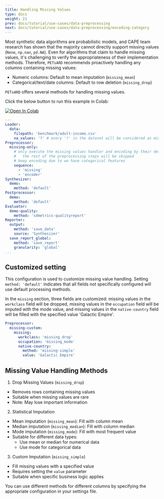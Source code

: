 ```yaml
---
title: Handling Missing Values
type: docs
weight: 21
prev: docs/tutorial/use-cases/data-preprocessing
next: docs/tutorial/use-cases/data-preprocessing/encoding-category
---
```


Most synthetic data algorithms are probabilistic models, and CAPE team research has shown that the majority cannot directly support missing values (`None`, `np.nan`, `pd.NA`). Even for algorithms that claim to handle missing values, it's challenging to verify the appropriateness of their implementation methods. Therefore, `PETsARD` recommends proactively handling any columns containing missing values:

* Numeric columns: Default to mean imputation (`missing_mean`)
* Categorical/text/date columns: Default to row deletion (`missing_drop`)

 `PETsARD` offers several methods for handling missing values.

Click the below button to run this example in Colab:

[![Open In Colab](https://colab.research.google.com/assets/colab-badge.svg)](https://colab.research.google.com/github/nics-dp/petsard/blob/main/demo/tutorial/use-cases/data-preprocessing/handling-missing-values.ipynb)

```yaml
---
Loader:
  data:
    filepath: 'benchmark/adult-income.csv'
    na_values: '?' # every '?' in the dataset will be considered as missing value
Preprocessor:
  missing-only:
    # only execute the missing values handler and encoding by their default,
    #   the rest of the preprocessing steps will be skipped
    # keep encoding due to we have categorical features
    sequence:
      - 'missing'
      - 'encoder'
Synthesizer:
  demo:
    method: 'default'
Postprocessor:
  demo:
    method: 'default'
Evaluator:
  demo-quality:
    method: 'sdmetrics-qualityreport'
Reporter:
  output:
    method: 'save_data'
    source: 'Synthesizer'
  save_report_global:
    method: 'save_report'
    granularity: 'global'
...
```

## Customized setting

This configuration is used to customize missing value handling. Setting `method: 'default'` indicates that all fields not specifically configured will use default processing methods.

In the `missing` section, three fields are customized: missing values in the `workclass` field will be dropped, missing values in the `occupation` field will be imputed with the mode value, and missing values in the `native-country` field will be filled with the specified value 'Galactic Empire'.

```yaml
Preprocessor:
  missing-custom:
    missing:
      workclass: 'missing_drop'
      occupation: 'missing_mode'
      native-country:
        method: 'missing-simple'
        value: 'Galactic Empire'
```

## Missing Value Handling Methods

1. Drop Missing Values (`missing_drop`)

  - Removes rows containing missing values
  - Suitable when missing values are rare
  - Note: May lose important information

2. Statistical Imputation

  - Mean imputation (`missing_mean`): Fill with column mean
  - Median imputation (`missing_median`): Fill with column median
  - Mode imputation (`missing_mode`): Fill with most frequent value
  - Suitable for different data types:
    - Use mean or median for numerical data
    - Use mode for categorical data

3. Custom Imputation (`missing_simple`)

  - Fill missing values with a specified value
  - Requires setting the `value` parameter
  - Suitable when specific business logic applies

You can use different methods for different columns by specifying the appropriate configuration in your settings file.